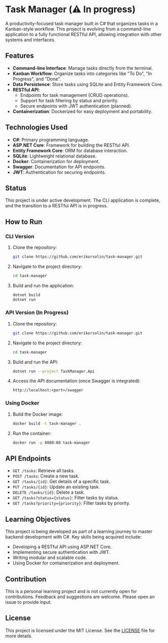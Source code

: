 # Task Manager (⚠️ In progress)

A productivity-focused task manager built in C# that organizes tasks in a Kanban-style workflow. This project is evolving from a command-line application to a fully functional RESTful API, allowing integration with other systems and interfaces.

## Features

- **Command-line Interface**: Manage tasks directly from the terminal.
- **Kanban Workflow**: Organize tasks into categories like "To Do", "In Progress", and "Done".
- **Data Persistence**: Store tasks using SQLite and Entity Framework Core.
- **RESTful API**:
  - Endpoints for task management (CRUD operations).
  - Support for task filtering by status and priority.
  - Secure endpoints with JWT authentication (planned).
- **Containerization**: Dockerized for easy deployment and portability.

## Technologies Used

- **C#**: Primary programming language.
- **ASP.NET Core**: Framework for building the RESTful API.
- **Entity Framework Core**: ORM for database interaction.
- **SQLite**: Lightweight relational database.
- **Docker**: Containerization for deployment.
- **Swagger**: Documentation for API endpoints.
- **JWT**: Authentication for securing endpoints.

## Status

This project is under active development. The CLI application is complete, and the transition to a RESTful API is in progress.

## How to Run

### CLI Version
1. Clone the repository:
   ```bash
   git clone https://github.com/erikorsolin/task-manager.git
   ```
2. Navigate to the project directory:
   ```bash
   cd task-manager
   ```
3. Build and run the application:
   ```bash
   dotnet build
   dotnet run
   ```

### API Version (In Progress)
1. Clone the repository:
   ```bash
   git clone https://github.com/erikorsolin/task-manager.git
   ```
2. Navigate to the project directory:
   ```bash
   cd task-manager
   ```
3. Build and run the API:
   ```bash
   dotnet run --project TaskManager.Api
   ```
4. Access the API documentation (once Swagger is integrated):
   ```
   http://localhost:<port>/swagger
   ```

### Using Docker
1. Build the Docker image:
   ```bash
   docker build -t task-manager .
   ```
2. Run the container:
   ```bash
   docker run -p 8080:80 task-manager
   ```

## API Endpoints

- `GET /tasks`: Retrieve all tasks.
- `POST /tasks`: Create a new task.
- `GET /tasks/{id}`: Get details of a specific task.
- `PUT /tasks/{id}`: Update an existing task.
- `DELETE /tasks/{id}`: Delete a task.
- `GET /tasks?status={status}`: Filter tasks by status.
- `GET /tasks?priority={priority}`: Filter tasks by priority.

## Learning Objectives

This project is being developed as part of a learning journey to master backend development with C#. Key skills being acquired include:
- Developing a RESTful API using ASP.NET Core.
- Implementing secure authentication with JWT.
- Writing modular and scalable code.
- Using Docker for containerization and deployment.

## Contribution

This is a personal learning project and is not currently open for contributions. Feedback and suggestions are welcome. Please open an issue to provide input.

## License

This project is licensed under the MIT License. See the [LICENSE](LICENSE) file for more details.
